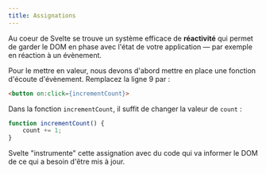 ```yaml
---
title: Assignations
---
```


Au coeur de Svelte se trouve un système efficace de **réactivité** qui permet de garder le <span class='vo'>DOM</span> en phase avec l'état de votre application — par exemple en réaction à un évènement.

Pour le mettre en valeur, nous devons d'abord mettre en place une fonction d'écoute d'évènement. Remplacez la ligne 9 par :

```html
<button on:click={incrementCount}>
```

Dans la fonction `incrementCount`, il suffit de changer la valeur de `count` :

```ts
function incrementCount() {
	count += 1;
}
```

Svelte "instrumente" cette assignation avec du code qui va informer le <span class='vo'>DOM</span> de ce qui a besoin d'être mis à jour.
